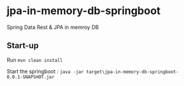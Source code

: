 # jpa-in-memory-db-springboot
Spring Data Rest &amp; JPA in memroy DB

## Start-up

Run `mvn clean install`

Start the springboot : `java -jar target\jpa-in-memory-db-springboot-0.0.1-SNAPSHOT.jar`


